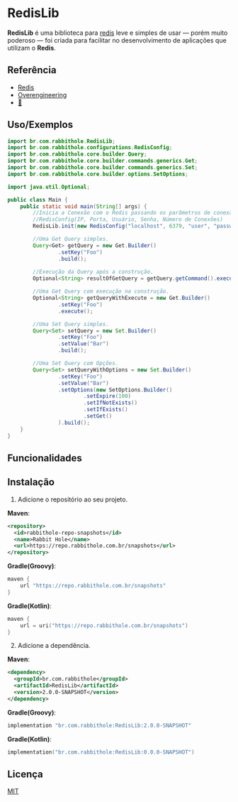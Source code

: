 
# RedisLib

**RedisLib** é uma biblioteca para [redis](https://redis.io/) leve e simples de usar — porém muito poderoso — foi criada para facilitar no desenvolvimento de aplicações que utilizam o **Redis**.


## Referência

 - [Redis](https://redis.io/)
 - [Overengineering](https://en.wikipedia.org/wiki/Overengineering)
 - [💋](https://pt.wikipedia.org/wiki/Princ%C3%ADpio_KISS)


## Uso/Exemplos

```java
import br.com.rabbithole.RedisLib;
import br.com.rabbithole.configurations.RedisConfig;
import br.com.rabbithole.core.builder.Query;
import br.com.rabbithole.core.builder.commands.generics.Get;
import br.com.rabbithole.core.builder.commands.generics.Set;
import br.com.rabbithole.core.builder.options.SetOptions;

import java.util.Optional;

public class Main {
    public static void main(String[] args) {
        //Inicia a Conexão com o Redis passando os parâmetros de conexão 
        //RedisConfig(IP, Porta, Usuário, Senha, Número de Conexões)
        RedisLib.init(new RedisConfig("localhost", 6379, "user", "password", 100));

        //Uma Get Query simples.
        Query<Get> getQuery = new Get.Builder()
                .setKey("Foo")
                .build();
        
        //Execução da Query após a construção.
        Optional<String> resultOfGetQuery = getQuery.getCommand().execute();

        //Uma Get Query com execução na construção.
        Optional<String> getQueryWithExecute = new Get.Builder()
                .setKey("Foo")
                .execute();

        //Uma Set Query simples.
        Query<Set> setQuery = new Set.Builder()
                .setKey("Foo")
                .setValue("Bar")
                .build();

        //Uma Set Query com Opções.
        Query<Set> setQueryWithOptions = new Set.Builder()
                .setKey("Foo")
                .setValue("Bar")
                .setOptions(new SetOptions.Builder()
                        .setExpire(100)
                        .setIfNotExists()
                        .setIfExists()
                        .setGet()
                ).build();
    }
}
```


## Funcionalidades



## Instalação

1. Adicione o repositório ao seu projeto.

**Maven**:
```xml
<repository>
  <id>rabbithole-repo-snapshots</id>
  <name>Rabbit Hole</name>
  <url>https://repo.rabbithole.com.br/snapshots</url>
</repository>
```

**Gradle(Groovy)**:
```groovy
maven {
    url "https://repo.rabbithole.com.br/snapshots"
}
```

**Gradle(Kotlin)**:
```kotlin
maven {
    url = uri("https://repo.rabbithole.com.br/snapshots")
}
```
2. Adicione a dependência.

**Maven**:
```xml
<dependency>
  <groupId>br.com.rabbithole</groupId>
  <artifactId>RedisLib</artifactId>
  <version>2.0.0-SNAPSHOT</version>
</dependency>
```

**Gradle(Groovy)**:
```groovy
implementation "br.com.rabbithole:RedisLib:2.0.0-SNAPSHOT"
```

**Gradle(Kotlin)**:
```kotlin
implementation("br.com.rabbithole:RedisLib:0.0.0-SNAPSHOT")
```
## Licença

[MIT](https://choosealicense.com/licenses/mit/)


